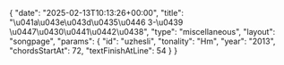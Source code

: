 {
    "date": "2025-02-13T10:13:26+00:00",
    "title": "\u041a\u043e\u043d\u0435\u0446 3-\u0439 \u0447\u0430\u0441\u0442\u0438",
    "type": "miscellaneous",
    "layout": "songpage",
    "params": {
        "id": "uzhesli",
        "tonality": "Hm",
        "year": "2013",
        "chordsStartAt": 72,
        "textFinishAtLine": 54
    }
}